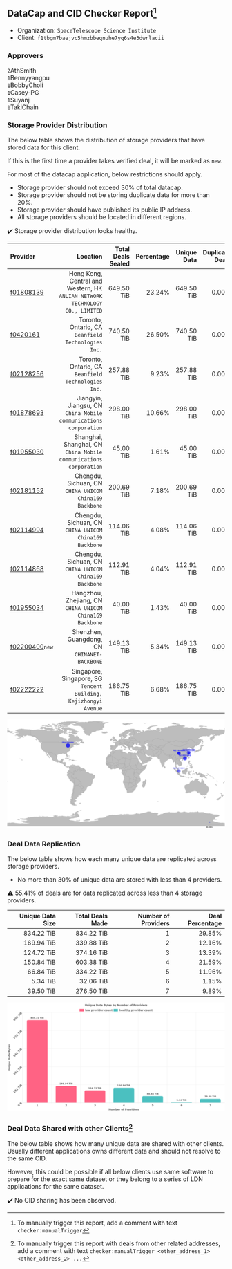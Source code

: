 ## DataCap and CID Checker Report[^1]
 - Organization: `SpaceTelescope Science Institute`
 - Client: `f1tbgm7baejvc5hmzbbeqnuhe7yq6s4e3dwrlacii`
### Approvers
`2`AthSmith<br/>`1`Bennyyangpu<br/>`1`BobbyChoii<br/>`1`Casey-PG<br/>`1`Suyanj<br/>`1`TakiChain

### Storage Provider Distribution
The below table shows the distribution of storage providers that have stored data for this client.

If this is the first time a provider takes verified deal, it will be marked as `new`.

For most of the datacap application, below restrictions should apply.
 - Storage provider should not exceed 30% of total datacap.
 - Storage provider should not be storing duplicate data for more than 20%.
 - Storage provider should have published its public IP address.
 - All storage providers should be located in different regions.

✔️ Storage provider distribution looks healthy.

| Provider                                                    |                                                                        Location | Total Deals Sealed | Percentage | Unique Data | Duplicate Deals |
| :---------------------------------------------------------- | ------------------------------------------------------------------------------: | -----------------: | ---------: | ----------: | --------------: |
| [f01808139](https://filfox.info/en/address/f01808139)       | Hong Kong, Central and Western, HK<br/>`ANLIAN NETWORK TECHNOLOGY CO., LIMITED` |         649.50 TiB |     23.24% |  649.50 TiB |           0.00% |
| [f0420161](https://filfox.info/en/address/f0420161)         |                          Toronto, Ontario, CA<br/>`Beanfield Technologies Inc.` |         740.50 TiB |     26.50% |  740.50 TiB |           0.00% |
| [f02128256](https://filfox.info/en/address/f02128256)       |                          Toronto, Ontario, CA<br/>`Beanfield Technologies Inc.` |         257.88 TiB |      9.23% |  257.88 TiB |           0.00% |
| [f01878693](https://filfox.info/en/address/f01878693)       |             Jiangyin, Jiangsu, CN<br/>`China Mobile communications corporation` |         298.00 TiB |     10.66% |  298.00 TiB |           0.00% |
| [f01955030](https://filfox.info/en/address/f01955030)       |            Shanghai, Shanghai, CN<br/>`China Mobile communications corporation` |          45.00 TiB |      1.61% |   45.00 TiB |           0.00% |
| [f02181152](https://filfox.info/en/address/f02181152)       |                       Chengdu, Sichuan, CN<br/>`CHINA UNICOM China169 Backbone` |         200.69 TiB |      7.18% |  200.69 TiB |           0.00% |
| [f02114994](https://filfox.info/en/address/f02114994)       |                       Chengdu, Sichuan, CN<br/>`CHINA UNICOM China169 Backbone` |         114.06 TiB |      4.08% |  114.06 TiB |           0.00% |
| [f02114868](https://filfox.info/en/address/f02114868)       |                       Chengdu, Sichuan, CN<br/>`CHINA UNICOM China169 Backbone` |         112.91 TiB |      4.04% |  112.91 TiB |           0.00% |
| [f01955034](https://filfox.info/en/address/f01955034)       |                     Hangzhou, Zhejiang, CN<br/>`CHINA UNICOM China169 Backbone` |          40.00 TiB |      1.43% |   40.00 TiB |           0.00% |
| [f02200400](https://filfox.info/en/address/f02200400)`new`  |                                 Shenzhen, Guangdong, CN<br/>`CHINANET-BACKBONE` |         149.13 TiB |      5.34% |  149.13 TiB |           0.00% |
| [f02222222](https://filfox.info/en/address/f02222222)       |             Singapore, Singapore, SG<br/>`Tencent Building, Kejizhongyi Avenue` |         186.75 TiB |      6.68% |  186.75 TiB |           0.00% |

<img src="https://raw.githubusercontent.com/data-preservation-programs/filplus-checker-assets/main/filecoin-project/filecoin-plus-large-datasets/issues/1573/1691491625659.png"/>

### Deal Data Replication
The below table shows how each many unique data are replicated across storage providers.

- No more than 30% of unique data are stored with less than 4 providers.

⚠️ 55.41% of deals are for data replicated across less than 4 storage providers.

| Unique Data Size | Total Deals Made | Number of Providers | Deal Percentage |
| ---------------: | ---------------: | ------------------: | --------------: |
|       834.22 TiB |       834.22 TiB |                   1 |          29.85% |
|       169.94 TiB |       339.88 TiB |                   2 |          12.16% |
|       124.72 TiB |       374.16 TiB |                   3 |          13.39% |
|       150.84 TiB |       603.38 TiB |                   4 |          21.59% |
|        66.84 TiB |       334.22 TiB |                   5 |          11.96% |
|         5.34 TiB |        32.06 TiB |                   6 |           1.15% |
|        39.50 TiB |       276.50 TiB |                   7 |           9.89% |

<img src="https://raw.githubusercontent.com/data-preservation-programs/filplus-checker-assets/main/filecoin-project/filecoin-plus-large-datasets/issues/1573/1691491626750.png"/>

### Deal Data Shared with other Clients[^3]
The below table shows how many unique data are shared with other clients.
Usually different applications owns different data and should not resolve to the same CID.

However, this could be possible if all below clients use same software to prepare for the exact same dataset or they belong to a series of LDN applications for the same dataset.

✔️ No CID sharing has been observed.

[^1]: To manually trigger this report, add a comment with text `checker:manualTrigger`

[^2]: Deals from those addresses are combined into this report as they are specified with `checker:manualTrigger`

[^3]: To manually trigger this report with deals from other related addresses, add a comment with text `checker:manualTrigger <other_address_1> <other_address_2> ...`
